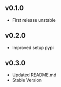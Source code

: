 ## v0.1.0 
- First release unstable

## v0.2.0
- Improved setup pypi

## v0.3.0
- Updated README.md 
- Stable Version